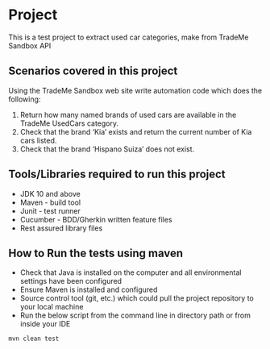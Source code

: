 # Project
This is a test project to extract used car categories, make from TradeMe Sandbox API

## Scenarios covered in this project
Using the TradeMe Sandbox web site write automation code which does the following:
1. Return how many named brands of used cars are available in the TradeMe UsedCars category.
2. Check that the brand ‘Kia’ exists and return the current number of Kia cars listed.
3. Check that the brand ‘Hispano Suiza’ does not exist.

## Tools/Libraries required to run this project
- JDK 10 and above
- Maven - build tool
- Junit - test runner
- Cucumber - BDD/Gherkin written feature files
- Rest assured library files

## How to Run the tests using maven
- Check that Java is installed on the computer and all environmental settings have been configured
- Ensure Maven is installed and configured
- Source control tool (git, etc.) which could pull the project repository to your local machine
- Run the below script from the command line in directory path or from inside your IDE
```
mvn clean test
```